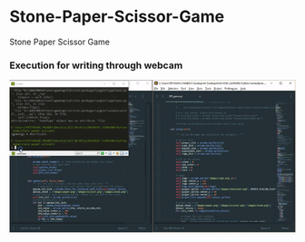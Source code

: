 # Stone-Paper-Scissor-Game
Stone Paper Scissor Game

### Execution for writing through webcam
<img src="https://github.com/Priyanshuuu/Stone-Paper-Scissor-Game/blob/master/Sample/Game_sample.gif">

